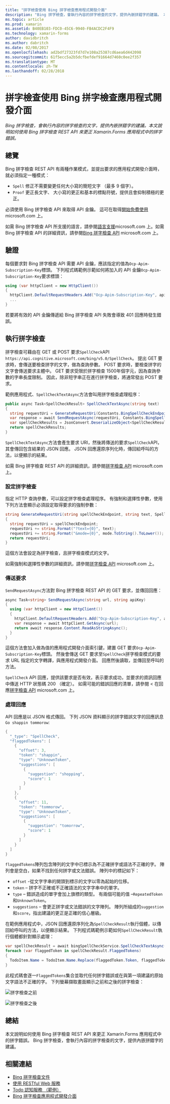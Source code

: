 ```yaml
---
title: "拼字檢查使用 Bing 拼字檢查應用程式開發介面"
description: "Bing 拼字檢查，會執行內容的拼字檢查的文字，提供內嵌拼錯字的建議。 本文說明如何使用 Bing 拼字檢查 REST API 來更正 Xamarin.Forms 應用程式中的拼字錯誤。"
ms.topic: article
ms.prod: xamarin
ms.assetid: B40EB103-FDC0-45C6-9940-FB4ACDC2F4F9
ms.technology: xamarin-forms
author: davidbritch
ms.author: dabritch
ms.date: 02/08/2017
ms.openlocfilehash: ad2bdf27323fd7d7e108a25387cd6aea6d442098
ms.sourcegitcommit: 61f5ecc5a2b5dcfbefdef91664d7460c0ee2f357
ms.translationtype: MT
ms.contentlocale: zh-TW
ms.lasthandoff: 02/28/2018
---
```

# <a name="spell-checking-using-the-bing-spell-check-api"></a>拼字檢查使用 Bing 拼字檢查應用程式開發介面

_Bing 拼字檢查，會執行內容的拼字檢查的文字，提供內嵌拼錯字的建議。本文說明如何使用 Bing 拼字檢查 REST API 來更正 Xamarin.Forms 應用程式中的拼字錯誤。_

## <a name="overview"></a>總覽

Bing 拼字檢查 REST API 有兩種作業模式，並提出要求的應用程式開發介面時，就必須指定一種模式：

- `Spell` 修正不需要變更任何大小寫的簡短文字 （最多 9 個字）。
- `Proof` 更正長文字、 大小寫的更正和基本的標點符號，提供且會抑制積極的更正。

必須使用 Bing 拼字檢查 API 來取得 API 金鑰。 這可在取得[開始免費使用](https://www.microsoft.com/cognitive-services/sign-up?ReturnUrl=/cognitive-services/subscriptions?productId=%2fproducts%2fBing.Speech.Preview)microsoft.com 上。

如需 Bing 拼字檢查 API 所支援的語言，請參閱[語言支援](https://www.microsoft.com/cognitive-services/Bing-Spell-check-API/documentation#language-support)microsoft.com 上。如需 Bing 拼字檢查 API 的詳細資訊，請參閱[Bing 拼字檢查 API](https://www.microsoft.com/cognitive-services/bing-spell-check-api/documentation) microsoft.com 上。

## <a name="authentication"></a>驗證

每個要求對 Bing 拼字檢查 API 需要 API 金鑰，應該指定的值為`Ocp-Apim-Subscription-Key`標頭。 下列程式碼範例示範如何將加入的 API 金鑰`Ocp-Apim-Subscription-Key`要求標頭：

```csharp
using (var httpClient = new HttpClient())
{
  httpClient.DefaultRequestHeaders.Add("Ocp-Apim-Subscription-Key", apiKey);
  ...
}
```

若要將有效的 API 金鑰傳遞給 Bing 拼字檢查 API 失敗會導致 401 回應時發生錯誤。

## <a name="performing-spell-checking"></a>執行拼字檢查

拼字檢查可藉由在 GET 或 POST 要求`SpellCheck`API `https://api.cognitive.microsoft.com/bing/v5.0/SpellCheck`。 提出 GET 要求時，會傳送要檢查拼字的文字，做為查詢參數。 POST 要求時，要檢查拼字的文字會傳送要求主體中。 GET 要求受限於拼字檢查 1500年個字元，因為查詢參數的字串長度限制。 因此，除非短字串正在進行拼字檢查，將通常發出 POST 要求。

範例應用程式、`SpellCheckTextAsync`方法會叫用拼字檢查處理程序：

```csharp
public async Task<SpellCheckResult> SpellCheckTextAsync(string text)
{
  string requestUri = GenerateRequestUri(Constants.BingSpellCheckEndpoint, text, SpellCheckMode.Spell);
  var response = await SendRequestAsync(requestUri, Constants.BingSpellCheckApiKey);
  var spellCheckResults = JsonConvert.DeserializeObject<SpellCheckResult>(response);
  return spellCheckResults;
}
```

`SpellCheckTextAsync`方法會產生要求 URI，然後將傳送的要求`SpellCheck`API，其會傳回包含結果的 JSON 回應。 JSON 回應還原序列化時，傳回給呼叫的方法，以便顯示的結果。

如需 Bing 拼字檢查 REST API 的詳細資訊，請參閱[拼字檢查 API](https://dev.cognitive.microsoft.com/docs/services/56e73033cf5ff80c2008c679/operations/57855119bca1df1c647bc358) microsoft.com 上。

### <a name="configuring-spell-checking"></a>設定拼字檢查

指定 HTTP 查詢參數，可以設定拼字檢查處理程序。 有強制和選擇性參數，使用下列方法會顯示必須設定取得要求的強制參數：

```csharp
string GenerateRequestUri(string spellCheckEndpoint, string text, SpellCheckMode mode)
{
  string requestUri = spellCheckEndpoint;
  requestUri += string.Format("?text={0}", text);                         // text to spell check
  requestUri += string.Format("&mode={0}", mode.ToString().ToLower());    // spellcheck mode - proof or spell
  return requestUri;
}
```

這個方法會設定為拼字檢查，且拼字檢查模式的文字。

如需強制和選擇性參數的詳細資訊，請參閱[拼字檢查 API](https://dev.cognitive.microsoft.com/docs/services/56e73033cf5ff80c2008c679/operations/57855119bca1df1c647bc358) microsoft.com 上。

### <a name="sending-the-request"></a>傳送要求

`SendRequestAsync`方法對 Bing 拼字檢查 REST API 的 GET 要求，並傳回回應：

```csharp
async Task<string> SendRequestAsync(string url, string apiKey)
{
  using (var httpClient = new HttpClient())
  {
    httpClient.DefaultRequestHeaders.Add("Ocp-Apim-Subscription-Key", apiKey);
    var response = await httpClient.GetAsync(url);
    return await response.Content.ReadAsStringAsync();
  }
}
```

這個方法會加入做為值的應用程式開發介面索引鍵，建置 GET 要求`Ocp-Apim-Subscription-Key`標頭。 然後會傳送 GET 要求至`SpellCheck`拼字檢查模式的要求 URL 指定的文字轉譯，與應用程式開發介面。 回應然後讀取，並傳回至呼叫的方法。

`SpellCheck` API 回應，提供該要求是否有效，表示要求成功，並要求的資訊回應中傳送 HTTP 狀態碼 200 （確定）。 如需可能的錯誤回應的清單，請參閱 < 在回應[拼字檢查 API](https://dev.cognitive.microsoft.com/docs/services/56e73033cf5ff80c2008c679/operations/57855119bca1df1c647bc358) microsoft.com 上。

### <a name="processing-the-response"></a>處理回應

API 回應是以 JSON 格式傳回。 下列 JSON 資料顯示的拼字錯誤文字的回應訊息`Go shappin tommorow`:

```csharp
{
  "_type": "SpellCheck",
  "flaggedTokens": [
    {
      "offset": 3,
      "token": "shappin",
      "type": "UnknownToken",
      "suggestions": [
        {
          "suggestion": "shopping",
          "score": 1
        }
      ]
    },
    {
      "offset": 11,
      "token": "tommorow",
      "type": "UnknownToken",
      "suggestions": [
        {
          "suggestion": "tomorrow",
          "score": 1
        }
      ]
    }
  ]
}
```

`flaggedTokens`陣列包含陣列的文字中已標示為不正確拼字或語法不正確的字。 陣列會是空白，如果不找到任何拼字或文法錯誤。 陣列中的標記如下：

- `offset` -從文字字串的開頭到標示的文字以零為起始的位移。
- `token` – 拼字不正確或不正確語法的文字字串中的單字。
- `type` – 錯誤造成的單字會加上旗標的類型。 有兩個可能的值 –`RepeatedToken`和`UnknownToken`。
- `suggestions` – 會更正拼字或文法錯誤的文字陣列。 陣列所組成的`suggestion`和`score`，指出建議的更正是正確的信心層級。

在範例應用程式中，JSON 回應還原序列化為`SpellCheckResult`執行個體，以傳回給呼叫的方法，以便顯示結果。 下列程式碼範例示範如何`SpellCheckResult`執行個體都針對顯示處理：

```csharp
var spellCheckResult = await bingSpellCheckService.SpellCheckTextAsync(TodoItem.Name);
foreach (var flaggedToken in spellCheckResult.FlaggedTokens)
{
  TodoItem.Name = TodoItem.Name.Replace(flaggedToken.Token, flaggedToken.Suggestions.FirstOrDefault().Suggestion);
}
```

此程式碼會逐一`FlaggedTokens`集合並取代任何拼字錯誤或在與第一項建議的原始文字語法不正確的字。 下列螢幕擷取畫面顯示之前和之後的拼字檢查：

![](spell-check-images/before-spell-check.png "拼字檢查之前")

![](spell-check-images/after-spell-check.png "拼字檢查之後")

## <a name="summary"></a>總結

本文說明如何使用 Bing 拼字檢查 REST API 來更正 Xamarin.Forms 應用程式中的拼字錯誤。 Bing 拼字檢查，會執行內容的拼字檢查的文字，提供內嵌拼錯字的建議。



## <a name="related-links"></a>相關連結

- [Bing 拼字檢查文件](https://www.microsoft.com/cognitive-services/bing-spell-check-api/documentation)
- [使用 RESTful Web 服務](~/xamarin-forms/data-cloud/consuming/rest.md)
- [Todo 認知服務 （範例）](https://developer.xamarin.com/samples/xamarin-forms/WebServices/TodoCognitiveServices/)
- [Bing 拼字檢查應用程式開發介面](https://dev.cognitive.microsoft.com/docs/services/56e73033cf5ff80c2008c679/operations/57855119bca1df1c647bc358)
